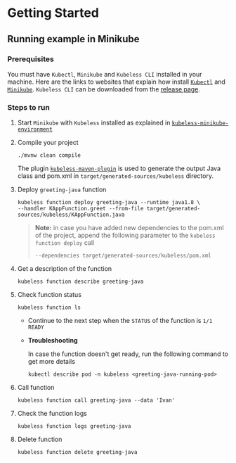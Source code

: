 # Getting Started

## Running example in Minikube

### Prerequisites

You must have `Kubectl`, `Minikube` and `Kubeless CLI` installed in your machine. Here are the links to websites that explain how install [`Kubectl`](https://kubernetes.io/docs/tasks/tools/install-kubectl/) and [`Minikube`](https://kubernetes.io/docs/tasks/tools/install-minikube/). `Kubeless CLI` can be downloaded from the [release page](https://github.com/kubeless/kubeless/releases).

### Steps to run

1. Start `Minikube` with `Kubeless` installed as explained in [`kubeless-minikube-environment`](https://github.com/ivangfr/kubeless-minikube-environment#start-environment)

1. Compile your project
   ```
   ./mvnw clean compile
   ```
   The plugin [`kubeless-maven-plugin`](https://github.com/ivangfr/kubeless-maven-plugin) is used to generate the output Java class and pom.xml in `target/generated-sources/kubeless` directory.
   
1. Deploy `greeting-java` function
   ```
   kubeless function deploy greeting-java --runtime java1.8 \
   --handler KAppFunction.greet --from-file target/generated-sources/kubeless/KAppFunction.java
   ```
   > **Note:** in case you have added new dependencies to the pom.xml of the project, append the following parameter to the `kubeless function deploy` call
   > ```
   > --dependencies target/generated-sources/kubeless/pom.xml
   > ```

1. Get a description of the function
   ```
   kubeless function describe greeting-java
   ```

1. Check function status
   ```
   kubeless function ls
   ```
   - Continue to the next step when the `STATUS` of the function is `1/1 READY`

   - **Troubleshooting**

     In case the function doesn't get ready, run the following command to get more details
     ```
     kubectl describe pod -n kubeless <greeting-java-running-pod>
     ```

1. Call function
   ```
   kubeless function call greeting-java --data 'Ivan'
   ````

1. Check the function logs
   ```
   kubeless function logs greeting-java
   ```

1. Delete function
   ```
   kubeless function delete greeting-java
   ```
